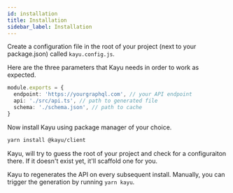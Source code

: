 ```yaml
---
id: installation
title: Installation
sidebar_label: Installation
---
```


Create a configuration file in the root of your project (next to your package.json) called `kayu.config.js`.

Here are the three parameters that Kayu needs in order to work as expected.

```ts
module.exports = {
  endpoint: 'https://yourgraphql.com', // your API endpoint
  api: './src/api.ts', // path to generated file
  schema: './schema.json', // path to cache
}
```

Now install Kayu using package manager of your choice.

```bash
yarn install @kayu/client
```

Kayu, will try to guess the root of your project and check for a configuraiton there. If it doesn't exist yet, it'll scaffold one for you.

Kayu to regenerates the API on every subsequent install. Manually, you can trigger the generation by running `yarn kayu`.
